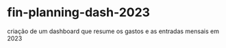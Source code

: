 # fin-planning-dash-2023

criação de um dashboard que resume os gastos e as entradas mensais em 2023
